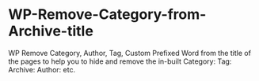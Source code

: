 # WP-Remove-Category-from-Archive-title
WP Remove Category, Author, Tag, Custom Prefixed Word from the title of the pages to help you to hide and remove the in-built Category: Tag: Archive: Author: etc.
